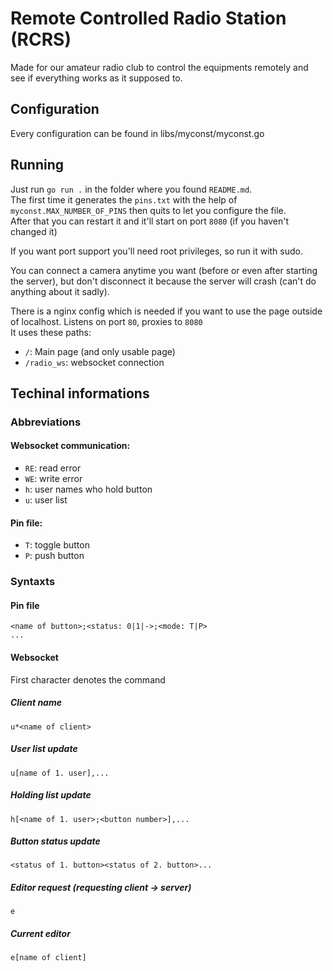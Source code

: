 # Remote Controlled Radio Station (RCRS)

Made for our amateur radio club to control the equipments remotely and see if everything works as it supposed to.

## Configuration
Every configuration can be found in libs/myconst/myconst.go

## Running
Just run `go run .` in the folder where you found `README.md`.<br>
The first time it generates the `pins.txt` with the help of `myconst.MAX_NUMBER_OF_PINS` then quits to let you configure the file.<br>
After that you can restart it and it'll start on port `8080` (if you haven't changed it)

If you want port support you'll need root privileges, so run it with sudo.

You can connect a camera anytime you want (before or even after starting the server), but don't disconnect it because the server will crash (can't do anything about it sadly).

There is a nginx config which is needed if you want to use the page outside of localhost. Listens on port `80`, proxies to `8080`<br>
It uses these paths:
- `/`: Main page (and only usable page)
- `/radio_ws`: websocket connection

## Techinal informations

### Abbreviations
#### Websocket communication:
- `RE`: read error
- `WE`: write error
- `h`: user names who hold button
- `u`: user list
#### Pin file:
- `T`: toggle button
- `P`: push button

### Syntaxts
#### Pin file
```
<name of button>;<status: 0|1|->;<mode: T|P>
...
```

#### Websocket
First character denotes the command 
##### Client name
```
u*<name of client>
```
##### User list update
```
u[name of 1. user],...
```
##### Holding list update
```
h[<name of 1. user>;<button number>],...
```
##### Button status update
```
<status of 1. button><status of 2. button>...
```
##### Editor request (requesting client -> server)
```
e
```
##### Current editor
```
e[name of client]
```
